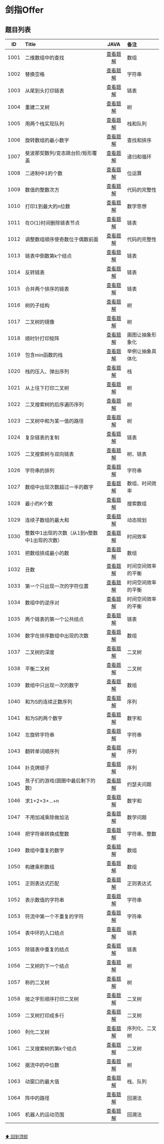 
# 剑指Offer


## 题目列表

|  ID  | Title                               |                        JAVA                       | 备注                               |
| :--: | :---------------------------------- | :-----------------------------------------------: | :--------------------------------- |
| 1001 | 二维数组中的查找                                    | [查看题解](https://github.com/LyricYang/Internet-Recruiting-Algorithm-Problems/blob/master/JianZhiOffer/Code/Q1001.md)   | 数组                            |
| 1002 | 替换空格                                            | [查看题解](https://github.com/LyricYang/Internet-Recruiting-Algorithm-Problems/blob/master/JianZhiOffer/Code/Q1002.md)   | 字符串                          |
| 1003 | 从尾到头打印链表                                    | [查看题解](https://github.com/LyricYang/Internet-Recruiting-Algorithm-Problems/blob/master/JianZhiOffer/Code/Q1003.md)   | 链表                            |
| 1004 | 重建二叉树                                          | [查看题解](https://github.com/LyricYang/Internet-Recruiting-Algorithm-Problems/blob/master/JianZhiOffer/Code/Q1004.md)   | 树                              |
| 1005 | 用两个栈实现队列                                    | [查看题解](https://github.com/LyricYang/Internet-Recruiting-Algorithm-Problems/blob/master/JianZhiOffer/Code/Q1005.md)   | 栈和队列                        |
| 1006 | 旋转数组的最小数字                                  | [查看题解](https://github.com/LyricYang/Internet-Recruiting-Algorithm-Problems/blob/master/JianZhiOffer/Code/Q1006.md)   | 查找和排序                      |
| 1007 | 斐波那契数列/变态跳台阶/矩形覆盖                    | [查看题解](https://github.com/LyricYang/Internet-Recruiting-Algorithm-Problems/blob/master/JianZhiOffer/Code/Q1007.md)   | 递归和循环                      |
| 1008 | 二进制中1的个数                                     | [查看题解](https://github.com/LyricYang/Internet-Recruiting-Algorithm-Problems/blob/master/JianZhiOffer/Code/Q1008.md)   | 位运算                          |
| 1009 | 数值的整数次方                                      | [查看题解](https://github.com/LyricYang/Internet-Recruiting-Algorithm-Problems/blob/master/JianZhiOffer/Code/Q1009.md)   | 代码的完整性                    |
| 1010 | 打印1到最大的n位数                                  | [查看题解](https://github.com/LyricYang/Internet-Recruiting-Algorithm-Problems/blob/master/JianZhiOffer/Code/Q1010.md)   | 数学思想                        |
| 1011 | 在O(1)时间删除链表节点                              | [查看题解](https://github.com/LyricYang/Internet-Recruiting-Algorithm-Problems/blob/master/JianZhiOffer/Code/Q1011.md)   | 链表                            |
| 1012 | 调整数组顺序使奇数位于偶数前面                      | [查看题解](https://github.com/LyricYang/Internet-Recruiting-Algorithm-Problems/blob/master/JianZhiOffer/Code/Q1012.md)   | 代码的完整性                    |
| 1013 | 链表中倒数第k个结点                                 | [查看题解](https://github.com/LyricYang/Internet-Recruiting-Algorithm-Problems/blob/master/JianZhiOffer/Code/Q1013.md)   | 链表                            |
| 1014 | 反转链表                                            | [查看题解](https://github.com/LyricYang/Internet-Recruiting-Algorithm-Problems/blob/master/JianZhiOffer/Code/Q1014.md)   | 链表                            |
| 1015 | 合并两个排序的链表                                  | [查看题解](https://github.com/LyricYang/Internet-Recruiting-Algorithm-Problems/blob/master/JianZhiOffer/Code/Q1015.md)   | 链表                            |
| 1016 | 树的子结构                                          | [查看题解](https://github.com/LyricYang/Internet-Recruiting-Algorithm-Problems/blob/master/JianZhiOffer/Code/Q1016.md)   | 树                              |
| 1017 | 二叉树的镜像                                        | [查看题解](https://github.com/LyricYang/Internet-Recruiting-Algorithm-Problems/blob/master/JianZhiOffer/Code/Q1017.md)   | 树                              |
| 1018 | 顺时针打印矩阵                                      | [查看题解](https://github.com/LyricYang/Internet-Recruiting-Algorithm-Problems/blob/master/JianZhiOffer/Code/Q1018.md)   | 画图让抽象形象化                |
| 1019 | 包含min函数的栈                                     | [查看题解](https://github.com/LyricYang/Internet-Recruiting-Algorithm-Problems/blob/master/JianZhiOffer/Code/Q1019.md)   | 举例让抽象具体化                |
| 1020 | 栈的压入、弹出序列                                  | [查看题解](https://github.com/LyricYang/Internet-Recruiting-Algorithm-Problems/blob/master/JianZhiOffer/Code/Q1020.md)   | 栈                              |
| 1021 | 从上往下打印二叉树                                  | [查看题解](https://github.com/LyricYang/Internet-Recruiting-Algorithm-Problems/blob/master/JianZhiOffer/Code/Q1021.md)   | 树                              |
| 1022 | 二叉搜索树的后序遍历序列                            | [查看题解](https://github.com/LyricYang/Internet-Recruiting-Algorithm-Problems/blob/master/JianZhiOffer/Code/Q1022.md)   | 树                              |
| 1023 | 二叉树中和为某一值的路径                            | [查看题解](https://github.com/LyricYang/Internet-Recruiting-Algorithm-Problems/blob/master/JianZhiOffer/Code/Q1023.md)   | 树                              |
| 1024 | 复杂链表的复制                                      | [查看题解](https://github.com/LyricYang/Internet-Recruiting-Algorithm-Problems/blob/master/JianZhiOffer/Code/Q1024.md)   | 链表                            |
| 1025 | 二叉搜索树与双向链表                                | [查看题解](https://github.com/LyricYang/Internet-Recruiting-Algorithm-Problems/blob/master/JianZhiOffer/Code/Q1025.md)   | 树、链表                        |
| 1026 | 字符串的排列                                        | [查看题解](https://github.com/LyricYang/Internet-Recruiting-Algorithm-Problems/blob/master/JianZhiOffer/Code/Q1026.md)   | 字符串                          |
| 1027 | 数组中出现次数超过一半的数字                        | [查看题解](https://github.com/LyricYang/Internet-Recruiting-Algorithm-Problems/blob/master/JianZhiOffer/Code/Q1024.md)   | 数组、时间效率                  |
| 1028 | 最小的K个数                                         | [查看题解](https://github.com/LyricYang/Internet-Recruiting-Algorithm-Problems/blob/master/JianZhiOffer/Code/Q1025.md)   | 搜索数组                        |
| 1029 | 连续子数组的最大和                                  | [查看题解](https://github.com/LyricYang/Internet-Recruiting-Algorithm-Problems/blob/master/JianZhiOffer/Code/Q1026.md)   | 动态规划                        |
| 1030 | 整数中1出现的次数（从1到n整数中1出现的次数）        | [查看题解](https://github.com/LyricYang/Internet-Recruiting-Algorithm-Problems/blob/master/JianZhiOffer/Code/Q1030.md)   | 时间效率                        |
| 1031 | 把数组排成最小的数                                  | [查看题解](https://github.com/LyricYang/Internet-Recruiting-Algorithm-Problems/blob/master/JianZhiOffer/Code/Q1031.md)   | 数组                            |
| 1032 | 丑数                                                | [查看题解](https://github.com/LyricYang/Internet-Recruiting-Algorithm-Problems/blob/master/JianZhiOffer/Code/Q1032.md)   | 时间空间效率的平衡              |
| 1033 | 第一个只出现一次的字符位置                          | [查看题解](https://github.com/LyricYang/Internet-Recruiting-Algorithm-Problems/blob/master/JianZhiOffer/Code/Q1033.md)   | 时间空间效率的平衡              |
| 1034 | 数组中的逆序对                                      | [查看题解](https://github.com/LyricYang/Internet-Recruiting-Algorithm-Problems/blob/master/JianZhiOffer/Code/Q1034.md)   | 时间空间效率的平衡              |
| 1035 | 两个链表的第一个公共结点                            | [查看题解](https://github.com/LyricYang/Internet-Recruiting-Algorithm-Problems/blob/master/JianZhiOffer/Code/Q1035.md)   | 链表                            |
| 1036 | 数字在排序数组中出现的次数                          | [查看题解](https://github.com/LyricYang/Internet-Recruiting-Algorithm-Problems/blob/master/JianZhiOffer/Code/Q1036.md)   | 数组                            |
| 1037 | 二叉树的深度                                        | [查看题解](https://github.com/LyricYang/Internet-Recruiting-Algorithm-Problems/blob/master/JianZhiOffer/Code/Q1037.md)   | 二叉树                          |
| 1038 | 平衡二叉树                                          | [查看题解](https://github.com/LyricYang/Internet-Recruiting-Algorithm-Problems/blob/master/JianZhiOffer/Code/Q1038.md)   | 二叉树                          |
| 1039 | 数组中只出现一次的数字                              | [查看题解](https://github.com/LyricYang/Internet-Recruiting-Algorithm-Problems/blob/master/JianZhiOffer/Code/Q1039.md)   | 数组                            |
| 1040 | 和为S的连续正数序列                                 | [查看题解](https://github.com/LyricYang/Internet-Recruiting-Algorithm-Problems/blob/master/JianZhiOffer/Code/Q1040.md)   | 序列                            |
| 1041 | 和为S的两个数字                                     | [查看题解](https://github.com/LyricYang/Internet-Recruiting-Algorithm-Problems/blob/master/JianZhiOffer/Code/Q1041.md)   | 数字和                          |
| 1042 | 左旋转字符串                                        | [查看题解](https://github.com/LyricYang/Internet-Recruiting-Algorithm-Problems/blob/master/JianZhiOffer/Code/Q1042.md)   | 字符串                          |
| 1043 | 翻转单词顺序列                                      | [查看题解](https://github.com/LyricYang/Internet-Recruiting-Algorithm-Problems/blob/master/JianZhiOffer/Code/Q1043.md)   | 序列                            |
| 1044 | 扑克牌顺子                                          | [查看题解](https://github.com/LyricYang/Internet-Recruiting-Algorithm-Problems/blob/master/JianZhiOffer/Code/Q1044.md)   | 序列                            |
| 1045 | 孩子们的游戏(圆圈中最后剩下的数)                    | [查看题解](https://github.com/LyricYang/Internet-Recruiting-Algorithm-Problems/blob/master/JianZhiOffer/Code/Q1045.md)   | 约瑟夫问题                      |
| 1046 | 求1+2+3+...+n                                       | [查看题解](https://github.com/LyricYang/Internet-Recruiting-Algorithm-Problems/blob/master/JianZhiOffer/Code/Q1046.md)   | 数字和                          |
| 1047 | 不用加减乘除做加法                                  | [查看题解](https://github.com/LyricYang/Internet-Recruiting-Algorithm-Problems/blob/master/JianZhiOffer/Code/Q1044.md)   | 数学问题                        |
| 1048 | 把字符串转换成整数                                  | [查看题解](https://github.com/LyricYang/Internet-Recruiting-Algorithm-Problems/blob/master/JianZhiOffer/Code/Q1045.md)   | 字符串、整数                    |
| 1049 | 数组中重复的数字                                    | [查看题解](https://github.com/LyricYang/Internet-Recruiting-Algorithm-Problems/blob/master/JianZhiOffer/Code/Q1046.md)   | 数组                            |
| 1050 | 构建乘积数组                                        | [查看题解](https://github.com/LyricYang/Internet-Recruiting-Algorithm-Problems/blob/master/JianZhiOffer/Code/Q1050.md)   | 数组                            |
| 1051 | 正则表达式匹配                                      | [查看题解](https://github.com/LyricYang/Internet-Recruiting-Algorithm-Problems/blob/master/JianZhiOffer/Code/Q1051.md)   | 正则表达式                      |
| 1052 | 表示数值的字符串                                    | [查看题解](https://github.com/LyricYang/Internet-Recruiting-Algorithm-Problems/blob/master/JianZhiOffer/Code/Q1052.md)   | 字符串                          |
| 1053 | 符流中第一个不重复的字符                            | [查看题解](https://github.com/LyricYang/Internet-Recruiting-Algorithm-Problems/blob/master/JianZhiOffer/Code/Q1053.md)   | 字符串                          |
| 1054 | 表中环的入口结点                                    | [查看题解](https://github.com/LyricYang/Internet-Recruiting-Algorithm-Problems/blob/master/JianZhiOffer/Code/Q1054.md)   | 链表                            |
| 1055 | 除链表中重复的结点                                  | [查看题解](https://github.com/LyricYang/Internet-Recruiting-Algorithm-Problems/blob/master/JianZhiOffer/Code/Q1055.md)   | 链表                            |
| 1056 | 二叉树的下一个结点                                  | [查看题解](https://github.com/LyricYang/Internet-Recruiting-Algorithm-Problems/blob/master/JianZhiOffer/Code/Q1056.md)   | 树                              |
| 1057 | 称的二叉树                                          | [查看题解](https://github.com/LyricYang/Internet-Recruiting-Algorithm-Problems/blob/master/JianZhiOffer/Code/Q1054.md)   | 树                              |
| 1058 | 按之字形顺序打印二叉树                              | [查看题解](https://github.com/LyricYang/Internet-Recruiting-Algorithm-Problems/blob/master/JianZhiOffer/Code/Q1055.md)   | 二叉树                          |
| 1059 | 二叉树打印成多行                                    | [查看题解](https://github.com/LyricYang/Internet-Recruiting-Algorithm-Problems/blob/master/JianZhiOffer/Code/Q1056.md)   | 二叉树                          |
| 1060 | 列化二叉树                                          | [查看题解](https://github.com/LyricYang/Internet-Recruiting-Algorithm-Problems/blob/master/JianZhiOffer/Code/Q1060.md)   | 序列化、二叉树                  |
| 1061 | 二叉搜索树的第k个结点                               | [查看题解](https://github.com/LyricYang/Internet-Recruiting-Algorithm-Problems/blob/master/JianZhiOffer/Code/Q1061.md)   | 二叉树                          |
| 1062 | 据流中的中位数                                      | [查看题解](https://github.com/LyricYang/Internet-Recruiting-Algorithm-Problems/blob/master/JianZhiOffer/Code/Q1062.md)   | 树                              |
| 1063 | 动窗口的最大值                                      | [查看题解](https://github.com/LyricYang/Internet-Recruiting-Algorithm-Problems/blob/master/JianZhiOffer/Code/Q1063.md)   | 栈、队列                        |
| 1064 | 阵中的路径                                          | [查看题解](https://github.com/LyricYang/Internet-Recruiting-Algorithm-Problems/blob/master/JianZhiOffer/Code/Q1064.md)   | 回溯法                          |
| 1065 | 机器人的运动范围                                    | [查看题解](https://github.com/LyricYang/Internet-Recruiting-Algorithm-Problems/blob/master/JianZhiOffer/Code/Q1065.md)   | 回溯法                          |

<br>[⬆ 回到顶部](#剑指Offer)